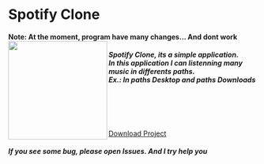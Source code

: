 <html>
  <h1>Spotify Clone</h1>
  <h4>Note: At the moment, program have many changes... And dont work
  <a href="https://www.youtube.com/watch?v=orP6Is934Nc&feature=youtu.be">
  <img src="https://external-content.duckduckgo.com/iu/?u=https%3A%2F%2Fwww.techadvisor.co.uk%2Fcmsdata%2Ffeatures%2F3681165%2Fyoutube-logo-png-2069_thumb800.png&f=1&nofb=1" width="200px" align="left">  </a><br>
  <h5>Spotify Clone, its a simple application.<br>In this application I can listenning many music in differents paths.<br>Ex.: In paths Desktop and paths Downloads 
    </h5>
    <br>
  <br><br>
  <br><a href="https://mega.nz/folder/zp0E0A5L#zMyB5dzzbEqmper9HYGP6A">Download Project</a>
  
  <br>
  <h5>If you see some bug, please open Issues. And I try help you</h5>
</html>
